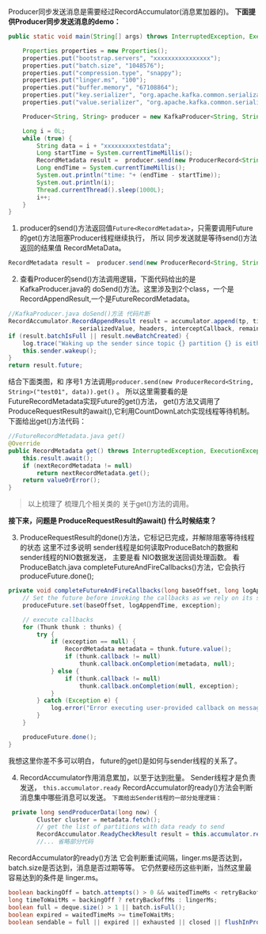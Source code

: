 Producer同步发送消息是需要经过RecordAccumulator(消息累加器的)。
**下面提供Producer同步发送消息的demo：**
```java
public static void main(String[] args) throws InterruptedException, ExecutionException {

    Properties properties = new Properties();
    properties.put("bootstrap.servers", "xxxxxxxxxxxxxxxx");
    properties.put("batch.size", "1048576");
    properties.put("compression.type", "snappy");
    properties.put("linger.ms", "100"); 
    properties.put("buffer.memory", "67108864");
    properties.put("key.serializer", "org.apache.kafka.common.serialization.StringSerializer");
    properties.put("value.serializer", "org.apache.kafka.common.serialization.StringSerializer");

    Producer<String, String> producer = new KafkaProducer<String, String>(properties);

    Long i = 0L;
    while (true) {
        String data = i + "xxxxxxxxxtestdata";
        Long startTime = System.currentTimeMillis();
        RecordMetadata result =  producer.send(new ProducerRecord<String, String>("test01", data)).get();
        Long endTime = System.currentTimeMillis();
        System.out.println("time: "+ (endTime - startTime));
        System.out.println(i);
        Thread.currentThread().sleep(1000L);
        i++;
    }
}
```

1. producer的send()方法返回值`Future<RecordMetadata>`，只需要调用Future的get()方法阻塞Producer线程继续执行， 所以 同步发送就是等待send()方法返回的结果值 RecordMetaData。
```java
RecordMetadata result =  producer.send(new ProducerRecord<String, String>("test01", data)).get();
```

2. 查看Producer的send()方法调用逻辑，下面代码给出的是KafkaProducer.java的 doSend()方法。这里涉及到2个class，一个是RecordAppendResult,一个是FutureRecordMetadata。
```java
//KafkaProducer.java doSend()方法 代码片断
RecordAccumulator.RecordAppendResult result = accumulator.append(tp, timestamp, serializedKey,
                    serializedValue, headers, interceptCallback, remainingWaitMs);
if (result.batchIsFull || result.newBatchCreated) {
    log.trace("Waking up the sender since topic {} partition {} is either full or getting a new batch", record.topic(), partition);
    this.sender.wakeup();
}
return result.future;
```

结合下面类图，和 序号1 方法调用`producer.send(new ProducerRecord<String, String>("test01", data)).get()` 。 所以这里需要看的是FutureRecordMetadata实现Future<RecordMetadata>的get()方法， get()方法又调用了ProduceRequestResult的await(),它利用CountDownLatch实现线程等待机制。
下面给出get()方法代码：
```java
//FutureRecordMetadata.java get()
@Override
public RecordMetadata get() throws InterruptedException, ExecutionException {
    this.result.await();
    if (nextRecordMetadata != null)
        return nextRecordMetadata.get();
    return valueOrError();
}
```

> 以上梳理了 梳理几个相关类的 关于get()方法的调用。

**接下来，问题是 ProduceRequestResult的await() 什么时候结束？**

3. ProduceRequestResult的done()方法，它标记已完成，并解除阻塞等待线程的状态
这里不过多说明 sender线程是如何读取ProduceBatch的数据和sender线程的NIO数据发送， 主要是看 NIO数据发送回调处理函数。  看ProduceBatch.java completeFutureAndFireCallbacks()方法，它会执行produceFuture.done();

```java
private void completeFutureAndFireCallbacks(long baseOffset, long logAppendTime, RuntimeException exception) {
    // Set the future before invoking the callbacks as we rely on its state for the `onCompletion` call
    produceFuture.set(baseOffset, logAppendTime, exception);

    // execute callbacks
    for (Thunk thunk : thunks) {
        try {
            if (exception == null) {
                RecordMetadata metadata = thunk.future.value();
                if (thunk.callback != null)
                    thunk.callback.onCompletion(metadata, null);
            } else {
                if (thunk.callback != null)
                    thunk.callback.onCompletion(null, exception);
            }
        } catch (Exception e) {
            log.error("Error executing user-provided callback on message for topic-partition '{}'", topicPartition, e);
        }
    }

    produceFuture.done();
}
```

我想这里你差不多可以明白， future的get()是如何与sender线程的关系了。

4. RecordAccumulator作用消息累加，以至于达到批量。 Sender线程才是负责发送， `this.accumulator.ready` RecordAccumulator的ready()方法会判断 消息集中哪些消息可以发送。
`下面给出Sender线程的一部分处理逻辑：`
```java
 private long sendProducerData(long now) {
        Cluster cluster = metadata.fetch();
        // get the list of partitions with data ready to send
        RecordAccumulator.ReadyCheckResult result = this.accumulator.ready(cluster, now);
        //... 省略部分代码
```

RecordAccumulator的ready()方法 它会判断重试间隔，linger.ms是否达到，batch.size是否达到，消息是否过期等等。 它仍然要经历这些判断，当然这里最容易达到的条件是 linger.ms。
```java
boolean backingOff = batch.attempts() > 0 && waitedTimeMs < retryBackoffMs;
long timeToWaitMs = backingOff ? retryBackoffMs : lingerMs;
boolean full = deque.size() > 1 || batch.isFull();
boolean expired = waitedTimeMs >= timeToWaitMs;
boolean sendable = full || expired || exhausted || closed || flushInProgress();
```

